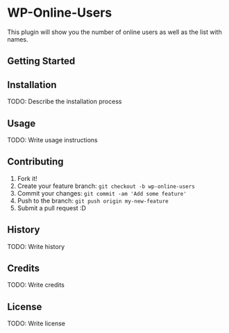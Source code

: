 
# WP-Online-Users

This plugin will show you the number of online users as well as the list with names.


## Getting Started


## Installation
TODO: Describe the installation process


## Usage
TODO: Write usage instructions


## Contributing
1. Fork it!
2. Create your feature branch: `git checkout -b wp-online-users`
3. Commit your changes: `git commit -am 'Add some feature'`
4. Push to the branch: `git push origin my-new-feature`
5. Submit a pull request :D


## History
TODO: Write history


## Credits
TODO: Write credits


## License
TODO: Write license
